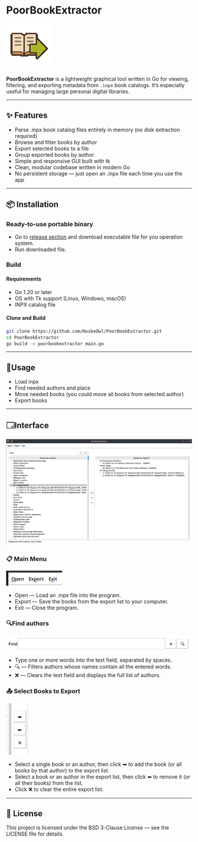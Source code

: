 # PoorBookExtractor

![Icon](doc/ico_125_125.png)

**PoorBookExtractor** is a lightweight graphical tool written in Go for viewing, filtering, and exporting metadata from `.inpx` book catalogs. It’s especially useful for managing large personal digital libraries.


---

## ✨ Features

- Parse .inpx book catalog files entirely in memory (no disk extraction required)
- Browse and filter books by author
- Export selected books to a file
- Group exported books by author
- Simple and responsive GUI built with tk
- Clean, modular codebase written in modern Go
- No persistent storage — just open an .inpx file each time you use the app


---

## 📦 Installation

### Ready-to-use portable binary

- Go to [release section](https://github.com/HoskeOwl/PoorBookExtractor/releases) and download executable file for you operation system.
- Run downloaded file.

### Build

#### Requirements

- Go 1.20 or later
- OS with Tk support (Linux, Windows, macOS)
- INPX catalog file

#### Clone and Build

```bash
git clone https://github.com/HoskeOwl/PoorBookExtractor.git
cd PoorBookExtractor
go build -o poorbookextractor main.go
```
--- 

## 📂Usage

- Load inpx
- Find needed authors and place
- Move needed books (you could move all books from selected author)
- Export books

--- 

## 🗔Interface

![main window](doc/main_window.png)

### 📋 Main Menu

![menu](doc/menu.png)
- Open — Load an .inpx file into the program.
- Export — Save the books from the export list to your computer.
- Exit — Close the program.

### 🔍Find authors

![find](doc/find.png)
- Type one or more words into the text field, separated by spaces.
- 🔍 — Filters authors whose names contain all the entered words.
- ❌ — Clears the text field and displays the full list of authors.
 

 ### 📤 Select Books to Export

![move](doc/move.png)

- Select a single book or an author, then click ➡ to add the book (or all books by that author) to the export list.
- Select a book or an author in the export list, then click ⬅ to remove it (or all their books) from the list.
- Click ❌ to clear the entire export list.

---

## 📜 License

This project is licensed under the BSD 3-Clause License — see the LICENSE file for details.